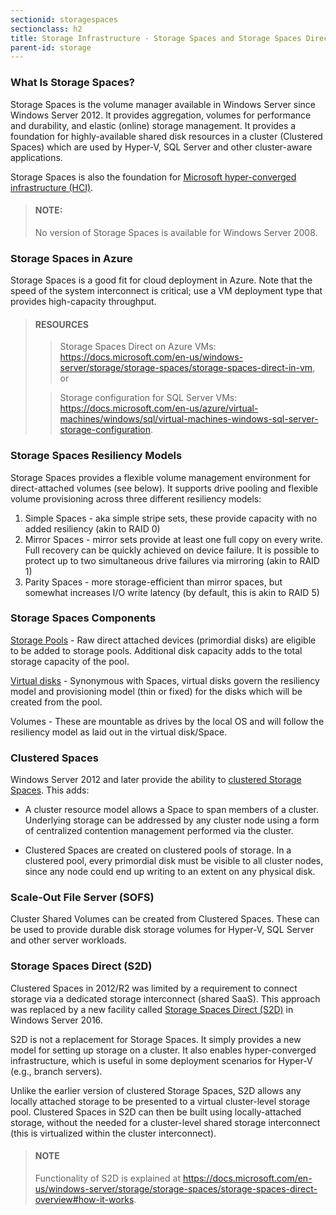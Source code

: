 ```yaml
---
sectionid: storagespaces
sectionclass: h2
title: Storage Infrastructure - Storage Spaces and Storage Spaces Direct (S2D)
parent-id: storage
---
```


### What Is Storage Spaces?

Storage Spaces is the volume manager available in Windows Server since Windows Server 2012. It provides aggregation, volumes for performance and durability, and elastic (online) storage management. It provides a foundation for highly-available shared disk resources in a cluster (Clustered Spaces) which are used by Hyper-V, SQL Server and other cluster-aware applications.

Storage Spaces is also the foundation for [Microsoft hyper-converged infrastructure (HCI)](https://docs.microsoft.com/en-us/windows-server/manage/windows-admin-center/use/manage-hyper-converged#what-is-hyper-converged-infrastructure).

> #### NOTE: 
> No version of Storage Spaces is available for Windows Server 2008. 

### Storage Spaces in Azure

Storage Spaces is a good fit for cloud deployment in Azure. Note that the speed of the system interconnect is critical; use a VM deployment type that provides high-capacity throughput.

> #### RESOURCES
>> Storage Spaces Direct on Azure VMs: https://docs.microsoft.com/en-us/windows-server/storage/storage-spaces/storage-spaces-direct-in-vm, or  
>
>> Storage configuration for SQL Server VMs: https://docs.microsoft.com/en-us/azure/virtual-machines/windows/sql/virtual-machines-windows-sql-server-storage-configuration.


### Storage Spaces Resiliency Models

Storage Spaces provides a flexible volume management environment for direct-attached volumes (see below). It supports drive pooling and flexible volume provisioning across three different resiliency models:

1. Simple Spaces - aka simple stripe sets, these provide capacity with no added resiliency (akin to RAID 0)
2. Mirror Spaces - mirror sets provide at least one full copy on every write. Full recovery can be quickly achieved on device failure. It is possible to protect up to two simultaneous drive failures via mirroring (akin to RAID 1)
3. Parity Spaces - more storage-efficient than mirror spaces, but somewhat increases I/O write latency (by default, this is akin to RAID 5)

### Storage Spaces Components

[Storage Pools](https://docs.microsoft.com/en-us/windows-server/storage/storage-spaces/deploy-standalone-storage-spaces#step-1-create-a-storage-pool) - Raw direct attached devices (primordial disks) are eligible to be added to storage pools. Additional disk capacity adds to the total storage capacity of the pool.

[Virtual disks](https://docs.microsoft.com/en-us/windows-server/storage/storage-spaces/deploy-standalone-storage-spaces#step-2-create-a-virtual-disk) - Synonymous with Spaces, virtual disks govern the resiliency model and provisioning model (thin or fixed) for the disks which will be created from the pool.

Volumes - These are mountable as drives by the local OS and will follow the resiliency model as laid out in the virtual disk/Space.

### Clustered Spaces

Windows Server 2012 and later provide the ability to [clustered Storage Spaces](https://docs.microsoft.com/en-us/windows-server/storage/storage-spaces/understand-quorum). This adds:

- A cluster resource model allows a Space to span members of a cluster. Underlying storage can be addressed by any cluster node using a form of centralized contention management performed via the cluster.

- Clustered Spaces are created on clustered pools of storage. In a clustered pool, every primordial disk must be visible to all cluster nodes, since any node could end up writing to an extent on any physical disk.

### Scale-Out File Server (SOFS)

Cluster Shared Volumes can be created from Clustered Spaces. These can be used to provide durable disk storage volumes for Hyper-V, SQL Server and other server workloads.

### Storage Spaces Direct (S2D)

Clustered Spaces in 2012/R2 was limited by a requirement to connect storage via a dedicated storage interconnect (shared SaaS). This approach was replaced by a new facility called [Storage Spaces Direct (S2D)](https://docs.microsoft.com/en-us/windows-server/storage/storage-spaces/storage-spaces-direct-overview) in Windows Server 2016.

S2D is not a replacement for Storage Spaces. It simply provides a new model for setting up storage on a cluster. It also enables hyper-converged infrastructure, which is useful in some deployment scenarios for Hyper-V (e.g., branch servers).

Unlike the earlier version of clustered Storage Spaces, S2D allows any locally attached storage to be presented to a virtual cluster-level storage pool. Clustered Spaces in S2D can then be built using locally-attached storage, without the needed for a cluster-level shared storage interconnect (this is virtualized within the cluster interconnect).

> #### NOTE
> Functionality of S2D is explained at https://docs.microsoft.com/en-us/windows-server/storage/storage-spaces/storage-spaces-direct-overview#how-it-works.

